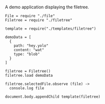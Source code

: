 A demo application displaying the filetree.

    File = require "./file"
    Filetree = require "./filetree"

    template = require("./templates/filetree")

    demoData = [
      {
        path: "hey.yolo"
        content: "wat"
        type: "blob"
      }
    ]

    filetree = Filetree()
    filetree.load demoData

    filetree.selectedFile.observe (file) ->
      console.log file

    document.body.appendChild template(filetree)
